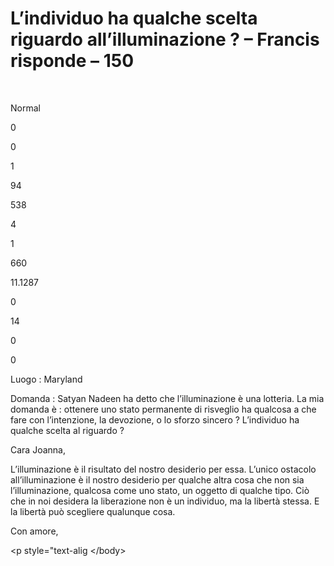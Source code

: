 # L’individuo ha qualche scelta riguardo all’illuminazione ? – Francis risponde – 150


&nbsp;

















 





Normal


0


0


1


94


538


4


1


660


11.1287

















0






14


0


0







 



  
  

       


Luogo&nbsp;: Maryland














      















Domanda&nbsp;: Satyan Nadeen ha detto che l&rsquo;illuminazione &egrave; una lotteria. La mia domanda &egrave;&nbsp;: ottenere uno stato permanente di risveglio ha qualcosa a che fare con l&rsquo;intenzione, la devozione, o lo sforzo sincero&nbsp;? L&rsquo;individuo ha qualche scelta al riguardo&nbsp;?



















Cara Joanna,







L&rsquo;illuminazione &egrave; il risultato del nostro desiderio per essa. L&rsquo;unico ostacolo all&rsquo;illuminazione &egrave; il nostro desiderio per qualche altra cosa che non sia l&rsquo;illuminazione, qualcosa come uno stato, un oggetto di qualche tipo. Ci&ograve; che in noi desidera la liberazione non &egrave; un individuo, ma la libert&agrave; stessa. E la libert&agrave; pu&ograve; scegliere qualunque cosa.



















Con amore,





 


&lt;p style="text-alig
&lt;/body&gt;

